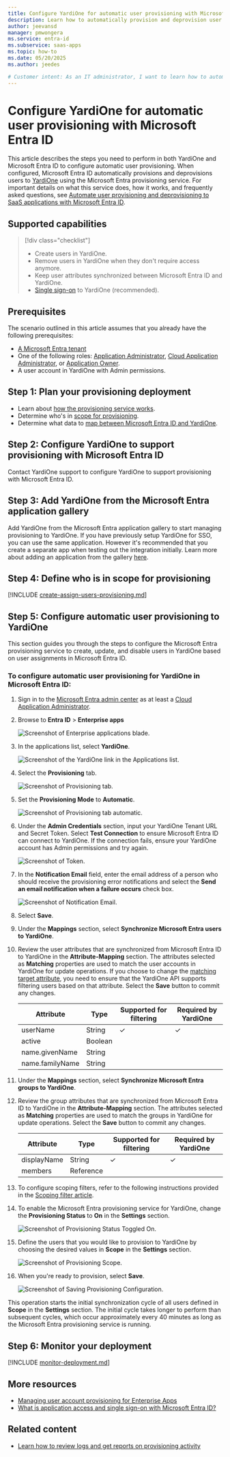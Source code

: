 ```yaml
---
title: Configure YardiOne for automatic user provisioning with Microsoft Entra ID
description: Learn how to automatically provision and deprovision user accounts from Microsoft Entra ID to YardiOne.
author: jeevansd
manager: pmwongera
ms.service: entra-id
ms.subservice: saas-apps
ms.topic: how-to
ms.date: 05/20/2025
ms.author: jeedes

# Customer intent: As an IT administrator, I want to learn how to automatically provision and deprovision user accounts from Microsoft Entra ID to YardiOne so that I can streamline the user management process and ensure that users have the appropriate access to YardiOne.
---
```


# Configure YardiOne for automatic user provisioning with Microsoft Entra ID

This article describes the steps you need to perform in both YardiOne and Microsoft Entra ID to configure automatic user provisioning. When configured, Microsoft Entra ID automatically provisions and deprovisions users to [YardiOne](https://www.yardi.com) using the Microsoft Entra provisioning service. For important details on what this service does, how it works, and frequently asked questions, see [Automate user provisioning and deprovisioning to SaaS applications with Microsoft Entra ID](~/identity/app-provisioning/user-provisioning.md). 


## Supported capabilities
> [!div class="checklist"]
> * Create users in YardiOne.
> * Remove users in YardiOne when they don't require access anymore.
> * Keep user attributes synchronized between Microsoft Entra ID and YardiOne.
> * [Single sign-on](yardione-tutorial.md) to YardiOne (recommended).

## Prerequisites

The scenario outlined in this article assumes that you already have the following prerequisites:

* [A Microsoft Entra tenant](~/identity-platform/quickstart-create-new-tenant.md) 
* One of the following roles: [Application Administrator](/entra/identity/role-based-access-control/permissions-reference#application-administrator), [Cloud Application Administrator](/entra/identity/role-based-access-control/permissions-reference#cloud-application-administrator), or [Application Owner](/entra/fundamentals/users-default-permissions#owned-enterprise-applications).
* A user account in YardiOne with Admin permissions.

## Step 1: Plan your provisioning deployment

* Learn about [how the provisioning service works](~/identity/app-provisioning/user-provisioning.md).
* Determine who's in [scope for provisioning](~/identity/app-provisioning/define-conditional-rules-for-provisioning-user-accounts.md).
* Determine what data to [map between Microsoft Entra ID and YardiOne](~/identity/app-provisioning/customize-application-attributes.md).

## Step 2: Configure YardiOne to support provisioning with Microsoft Entra ID

Contact YardiOne support to configure YardiOne to support provisioning with Microsoft Entra ID.

## Step 3: Add YardiOne from the Microsoft Entra application gallery

Add YardiOne from the Microsoft Entra application gallery to start managing provisioning to YardiOne. If you have previously setup YardiOne for SSO, you can use the same application. However it's recommended that you create a separate app when testing out the integration initially. Learn more about adding an application from the gallery [here](~/identity/enterprise-apps/add-application-portal.md). 

## Step 4: Define who is in scope for provisioning 

[!INCLUDE [create-assign-users-provisioning.md](~/identity/saas-apps/includes/create-assign-users-provisioning.md)]

## Step 5: Configure automatic user provisioning to YardiOne 

This section guides you through the steps to configure the Microsoft Entra provisioning service to create, update, and disable users in YardiOne based on user assignments in Microsoft Entra ID.

<a name='to-configure-automatic-user-provisioning-for-YardiOne-in-azure-ad'></a>

### To configure automatic user provisioning for YardiOne in Microsoft Entra ID:

1. Sign in to the [Microsoft Entra admin center](https://entra.microsoft.com) as at least a [Cloud Application Administrator](~/identity/role-based-access-control/permissions-reference.md#cloud-application-administrator).
1. Browse to **Entra ID** > **Enterprise apps**

	![Screenshot of Enterprise applications blade.](common/enterprise-applications.png)

1. In the applications list, select **YardiOne**.

	![Screenshot of the YardiOne link in the Applications list.](common/all-applications.png)

1. Select the **Provisioning** tab.

	![Screenshot of Provisioning tab.](common/provisioning.png)

1. Set the **Provisioning Mode** to **Automatic**.

	![Screenshot of Provisioning tab automatic.](common/provisioning-automatic.png)

1. Under the **Admin Credentials** section, input your YardiOne Tenant URL and Secret Token. Select **Test Connection** to ensure Microsoft Entra ID can connect to YardiOne. If the connection fails, ensure your YardiOne account has Admin permissions and try again.

 	![Screenshot of Token.](common/provisioning-testconnection-tenanturltoken.png)

1. In the **Notification Email** field, enter the email address of a person who should receive the provisioning error notifications and select the **Send an email notification when a failure occurs** check box.

	![Screenshot of Notification Email.](common/provisioning-notification-email.png)

1. Select **Save**.

1. Under the **Mappings** section, select **Synchronize Microsoft Entra users to YardiOne**.

1. Review the user attributes that are synchronized from Microsoft Entra ID to YardiOne in the **Attribute-Mapping** section. The attributes selected as **Matching** properties are used to match the user accounts in YardiOne for update operations. If you choose to change the [matching target attribute](~/identity/app-provisioning/customize-application-attributes.md), you need to ensure that the YardiOne API supports filtering users based on that attribute. Select the **Save** button to commit any changes.

   |Attribute|Type|Supported for filtering|Required by YardiOne|
   |---|---|---|---|
   |userName|String|&check;|&check;
   |active|Boolean||
   |name.givenName|String||
   |name.familyName|String||

1. Under the **Mappings** section, select **Synchronize Microsoft Entra groups to YardiOne**.

1. Review the group attributes that are synchronized from Microsoft Entra ID to YardiOne in the **Attribute-Mapping** section. The attributes selected as **Matching** properties are used to match the groups in YardiOne for update operations. Select the **Save** button to commit any changes.

   |Attribute|Type|Supported for filtering|Required by YardiOne|
   |---|---|---|---|
   |displayName|String|&check;|&check;
   |members|Reference||

1. To configure scoping filters, refer to the following instructions provided in the [Scoping filter  article](~/identity/app-provisioning/define-conditional-rules-for-provisioning-user-accounts.md).

1. To enable the Microsoft Entra provisioning service for YardiOne, change the **Provisioning Status** to **On** in the **Settings** section.

	![Screenshot of Provisioning Status Toggled On.](common/provisioning-toggle-on.png)

1. Define the users that you would like to provision to YardiOne by choosing the desired values in **Scope** in the **Settings** section.

	![Screenshot of Provisioning Scope.](common/provisioning-scope.png)

1. When you're ready to provision, select **Save**.

	![Screenshot of Saving Provisioning Configuration.](common/provisioning-configuration-save.png)

This operation starts the initial synchronization cycle of all users defined in **Scope** in the **Settings** section. The initial cycle takes longer to perform than subsequent cycles, which occur approximately every 40 minutes as long as the Microsoft Entra provisioning service is running. 

## Step 6: Monitor your deployment

[!INCLUDE [monitor-deployment.md](~/identity/saas-apps/includes/monitor-deployment.md)]

## More resources

* [Managing user account provisioning for Enterprise Apps](~/identity/app-provisioning/configure-automatic-user-provisioning-portal.md)
* [What is application access and single sign-on with Microsoft Entra ID?](~/identity/enterprise-apps/what-is-single-sign-on.md)

## Related content

* [Learn how to review logs and get reports on provisioning activity](~/identity/app-provisioning/check-status-user-account-provisioning.md)